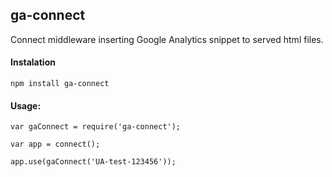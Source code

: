 ga-connect
---

Connect middleware inserting Google Analytics snippet to served html files.

#### Instalation

`npm install ga-connect`

#### Usage:

```
var gaConnect = require('ga-connect');

var app = connect();

app.use(gaConnect('UA-test-123456'));

```
